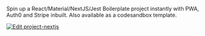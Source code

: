 Spin up a React/Material/NextJS/Jest Boilerplate project instantly with PWA, Auth0 and Stripe inbuilt. Also available as a codesandbox template.

[![Edit project-nextjs](https://codesandbox.io/static/img/play-codesandbox.svg)](https://codesandbox.io/s/project-nextjs-6ctr8?fontsize=14&hidenavigation=1&theme=dark&view=preview)
